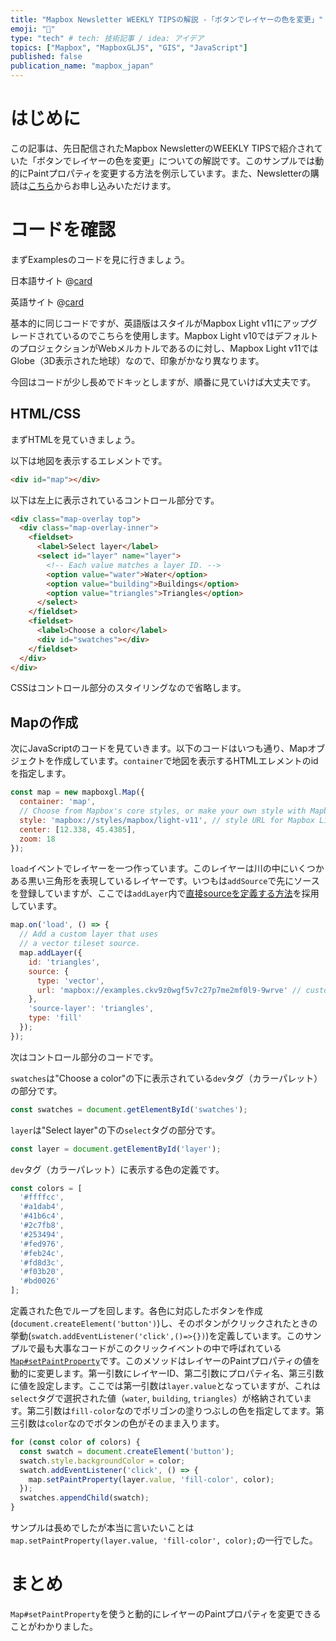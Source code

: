 ```yaml
---
title: "Mapbox Newsletter WEEKLY TIPSの解説 -「ボタンでレイヤーの色を変更」"
emoji: "🙂"
type: "tech" # tech: 技術記事 / idea: アイデア
topics: ["Mapbox", "MapboxGLJS", "GIS", "JavaScript"]
published: false
publication_name: "mapbox_japan"
---
```


# はじめに

この記事は、先日配信されたMapbox NewsletterのWEEKLY TIPSで紹介されていた「ボタンでレイヤーの色を変更」についての解説です。このサンプルでは動的にPaintプロパティを変更する方法を例示しています。また、Newsletterの購読は[こちら](https://www.mapbox.jp/blog?#:~:text=%E3%83%8B%E3%83%A5%E3%83%BC%E3%82%B9%E3%83%AC%E3%82%BF%E3%83%BC%E3%82%92%E8%B3%BC%E8%AA%AD)からお申し込みいただけます。


# コードを確認

まずExamplesのコードを見に行きましょう。

日本語サイト
@[card](https://docs.mapbox.com/jp/mapbox-gl-js/example/color-switcher/)

英語サイト
@[card](https://docs.mapbox.com/mapbox-gl-js/example/color-switcher/)

基本的に同じコードですが、英語版はスタイルがMapbox Light v11にアップグレードされているのでこちらを使用します。Mapbox Light v10ではデフォルトのプロジェクションがWebメルカトルであるのに対し、Mapbox Light v11ではGlobe（3D表示された地球）なので、印象がかなり異なります。

今回はコードが少し長めでドキッとしますが、順番に見ていけば大丈夫です。

## HTML/CSS

まずHTMLを見ていきましょう。

以下は地図を表示するエレメントです。

```HTML
<div id="map"></div>
```

以下は左上に表示されているコントロール部分です。

```HTML
<div class="map-overlay top">
  <div class="map-overlay-inner">
    <fieldset>
      <label>Select layer</label>
      <select id="layer" name="layer">
        <!-- Each value matches a layer ID. -->
        <option value="water">Water</option>
        <option value="building">Buildings</option>
        <option value="triangles">Triangles</option>
      </select>
    </fieldset>
    <fieldset>
      <label>Choose a color</label>
      <div id="swatches"></div>
    </fieldset>
  </div>
</div>
```

CSSはコントロール部分のスタイリングなので省略します。

## Mapの作成

次にJavaScriptのコードを見ていきます。以下のコードはいつも通り、Mapオブジェクトを作成しています。`container`で地図を表示するHTMLエレメントのidを指定します。

```JavaScript
const map = new mapboxgl.Map({
  container: 'map',
  // Choose from Mapbox's core styles, or make your own style with Mapbox Studio
  style: 'mapbox://styles/mapbox/light-v11', // style URL for Mapbox Light
  center: [12.338, 45.4385],
  zoom: 18
});
```

`load`イベントでレイヤーを一つ作っています。このレイヤーは川の中にいくつかある黒い三角形を表現しているレイヤーです。いつもは`addSource`で先にソースを登録していますが、ここでは`addLayer`内で[直接sourceを定義する方法](https://docs.mapbox.com/mapbox-gl-js/api/map/#map#addlayer:~:text=Reference%20a%20new%20source%20using%20a%20source%20object%20(as%20defined%20in%20the%20Mapbox%20Style%20Specification%20)%20directly)を採用しています。

```JavaScript
map.on('load', () => {
  // Add a custom layer that uses
  // a vector tileset source.
  map.addLayer({
    id: 'triangles',
    source: {
      type: 'vector',
      url: 'mapbox://examples.ckv9z0wgf5v7c27p7me2mf0l9-9wrve' // custom tileset
    },
    'source-layer': 'triangles',
    type: 'fill'
  });
});
```

次はコントロール部分のコードです。

`swatches`は"Choose a color"の下に表示されている`dev`タグ（カラーパレット）の部分です。
```JavaScript
const swatches = document.getElementById('swatches');
```

`layer`は"Select layer"の下の`select`タグの部分です。
```JavaScript
const layer = document.getElementById('layer');
```

`dev`タグ（カラーパレット）に表示する色の定義です。
```JavaScript
const colors = [
  '#ffffcc',
  '#a1dab4',
  '#41b6c4',
  '#2c7fb8',
  '#253494',
  '#fed976',
  '#feb24c',
  '#fd8d3c',
  '#f03b20',
  '#bd0026'
];
```

定義された色でループを回します。各色に対応したボタンを作成(`document.createElement('button')`)し、そのボタンがクリックされたときの挙動(`swatch.addEventListener('click',()=>{})`)を定義しています。このサンプルで最も大事なコードがこのクリックイベントの中で呼ばれている[`Map#setPaintProperty`](https://docs.mapbox.com/mapbox-gl-js/api/map/#map#setpaintproperty)です。このメソッドはレイヤーのPaintプロパティの値を動的に変更します。第一引数にレイヤーID、第二引数にプロパティ名、第三引数に値を設定します。ここでは第一引数は`layer.value`となっていますが、これは`select`タグで選択された値（`water`, `building`, `triangles`）が格納されています。第二引数は`fill-color`なのでポリゴンの塗りつぶしの色を指定してます。第三引数は`color`なのでボタンの色がそのまま入ります。

```JavaScript
for (const color of colors) {
  const swatch = document.createElement('button');
  swatch.style.backgroundColor = color;
  swatch.addEventListener('click', () => {
    map.setPaintProperty(layer.value, 'fill-color', color);
  });
  swatches.appendChild(swatch);
}
```

サンプルは長めでしたが本当に言いたいことは`map.setPaintProperty(layer.value, 'fill-color', color);`の一行でした。


# まとめ
`Map#setPaintProperty`を使うと動的にレイヤーのPaintプロパティを変更できることがわかりました。